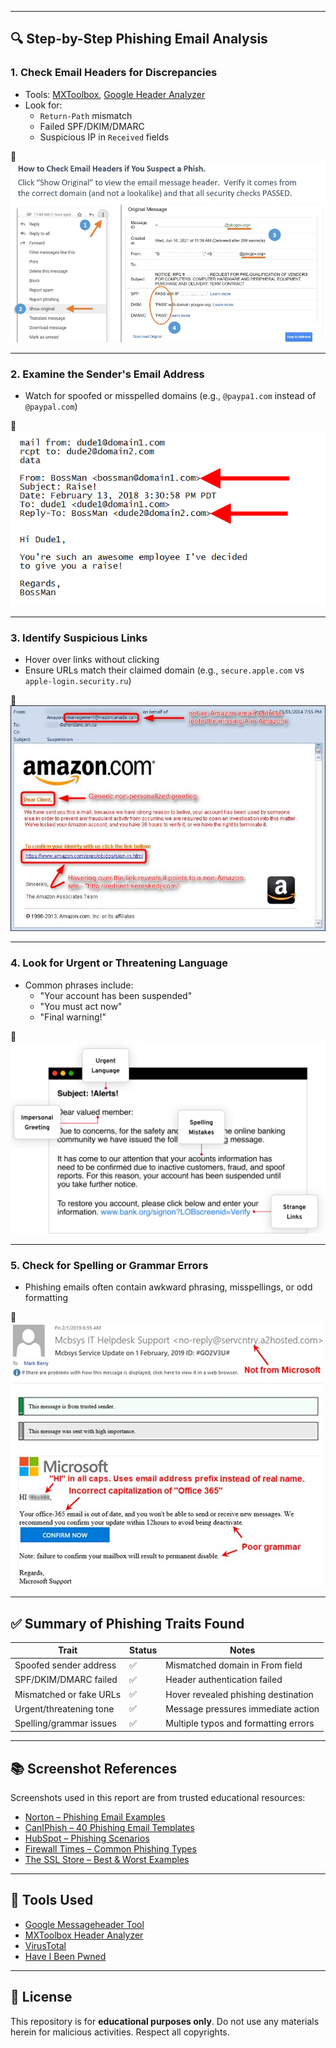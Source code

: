 
---

## 🔍 Step-by-Step Phishing Email Analysis

### 1. Check Email Headers for Discrepancies
- Tools: [MXToolbox](https://mxtoolbox.com/EmailHeaders.aspx), [Google Header Analyzer](https://toolbox.googleapps.com/apps/messageheader/)
- Look for:
  - `Return-Path` mismatch
  - Failed SPF/DKIM/DMARC
  - Suspicious IP in `Received` fields

📸 ![Email Headers Analysis](screenshots/email_headers_analysis.jpg)

---

### 2. Examine the Sender's Email Address
- Watch for spoofed or misspelled domains (e.g., `@paypa1.com` instead of `@paypal.com`)

📸 ![Spoofed Email Address](screenshots/spoofed_email_address.png)

---

### 3. Identify Suspicious Links
- Hover over links without clicking
- Ensure URLs match their claimed domain (e.g., `secure.apple.com` vs `apple-login.security.ru`)

📸 ![Mismatched URL Hover](screenshots/mismatched_url_hover.jpg)

---

### 4. Look for Urgent or Threatening Language
- Common phrases include:
  - "Your account has been suspended"
  - "You must act now"
  - "Final warning!"

📸 ![Threatening Language](screenshots/threatening_language.png)

---

### 5. Check for Spelling or Grammar Errors
- Phishing emails often contain awkward phrasing, misspellings, or odd formatting

📸 ![Grammar Errors](screenshots/grammar_errors.png)

---

## ✅ Summary of Phishing Traits Found

| Trait                        | Status | Notes                                 |
|-----------------------------|--------|---------------------------------------|
| Spoofed sender address      | ✅     | Mismatched domain in From field       |
| SPF/DKIM/DMARC failed       | ✅     | Header authentication failed          |
| Mismatched or fake URLs     | ✅     | Hover revealed phishing destination   |
| Urgent/threatening tone     | ✅     | Message pressures immediate action    |
| Spelling/grammar issues     | ✅     | Multiple typos and formatting errors  |

---

## 📚 Screenshot References

Screenshots used in this report are from trusted educational resources:

- [Norton – Phishing Email Examples](https://us.norton.com/blog/online-scams/phishing-email-examples)
- [CanIPhish – 40 Phishing Email Templates](https://caniphish.com/phishing-email-examples)
- [HubSpot – Phishing Scenarios](https://blog.hubspot.com/marketing/phishing-email-examples)
- [Firewall Times – Common Phishing Types](https://firewalltimes.com/phishing-email-examples/)
- [The SSL Store – Best & Worst Examples](https://www.thesslstore.com/blog/phishing-email-examples-the-best-worst/)

---

## 🧰 Tools Used

- [Google Messageheader Tool](https://toolbox.googleapps.com/apps/messageheader/)
- [MXToolbox Header Analyzer](https://mxtoolbox.com/EmailHeaders.aspx)
- [VirusTotal](https://www.virustotal.com/)
- [Have I Been Pwned](https://haveibeenpwned.com/)

---

## 📌 License

This repository is for **educational purposes only**. Do not use any materials herein for malicious activities. Respect all copyrights.
